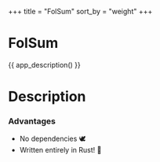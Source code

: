 +++
title = "FolSum"
sort_by = "weight"
+++

# FolSum

{{ app_description() }}

# Description

### Advantages

- No dependencies 🕊️
- Written entirely in Rust! 🦀
